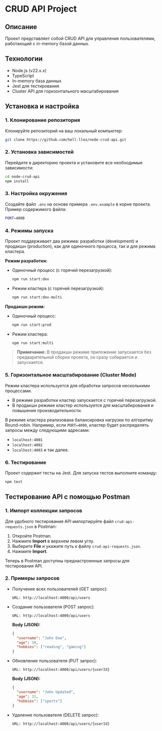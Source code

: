 # CRUD API Project

## Описание

Проект представляет собой CRUD API для управления пользователями, работающий с in-memory базой данных.

## Технологии

- Node.js (v22.x.x)
- TypeScript
- In-memory база данных
- Jest для тестирования
- Cluster API для горизонтального масштабирования

## Установка и настройка

### 1. Клонирование репозитория

Клонируйте репозиторий на ваш локальный компьютер:

```bash
git clone https://github.com/hell-llex/node-crud-api.git
```

### 2. Установка зависимостей

Перейдите в директорию проекта и установите все необходимые зависимости:

```bash
cd node-crud-api
npm install
```

### 3. Настройка окружения

Создайте файл `.env` на основе примера `.env.example` в корне проекта. Пример содержимого файла:

```bash
PORT=4000
```

### 4. Режимы запуска

Проект поддерживает два режима: разработки (development) и продакшн (production), как для одиночного процесса, так и для режима кластера.

**Режим разработки:**

- Одиночный процесс (с горячей перезагрузкой):
  
  ```bash
  npm run start:dev
  ```
  
- Режим кластера (с горячей перезагрузкой):

  ```bash
  npm run start:dev-multi
  ```

**Продакшн режим:**

- Одиночный процесс:

  ```bash
  npm run start:prod
  ```

- Режим кластера:

  ```bash
  npm run start:multi
  ```

> **Примечание:** В продакшн режиме приложение запускается без предварительной сборки проекта, он сразу собирается и запускается.

### 5. Горизонтальное масштабирование (Cluster Mode)

Режим кластера используется для обработки запросов несколькими процессами.

- В режиме разработки кластер запускается с горячей перезагрузкой.
- В продакшн режиме кластер используется для масштабирования и повышения производительности.

В режиме кластера реализована балансировка нагрузки по алгоритму Round-robin. Например, если `PORT=4000`, кластер будет распределять запросы между следующими адресами:

- `localhost:4001`
- `localhost:4002`
- `localhost:4003` и так далее.

### 6. Тестирование

Проект содержит тесты на Jest. Для запуска тестов выполните команду:

```bash
npm test
```

## Тестирование API с помощью Postman

### 1. Импорт коллекции запросов

Для удобного тестирования API импортируйте файл `crud-api-requests.json` в Postman:

1. Откройте Postman.
2. Нажмите **Import** в верхнем левом углу.
3. Выберите **File** и укажите путь к файлу `crud-api-requests.json`.
4. Нажмите **Import**.

Теперь в Postman доступны преднастроенные запросы для тестирования API.

### 2. Примеры запросов

- Получение всех пользователей (GET запрос):

  ```URL: http://localhost:4000/api/users```

- Создание пользователя (POST запрос):

  ```URL: http://localhost:4000/api/users```

  **Body (JSON):**

  ```json
  {
    "username": "John Doe",
    "age": 30,
    "hobbies": ["reading", "gaming"]
  }
  ```

- Обновление пользователя (PUT запрос):

  ```URL: http://localhost:4000/api/users/{userId}```

  **Body (JSON):**

  ```json
  {
    "username": "John Updated",
    "age": 31,
    "hobbies": ["sports"]
  }
  ```

- Удаление пользователя (DELETE запрос):

  ```URL: http://localhost:4000/api/users/{userId}```

